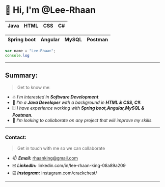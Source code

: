 # 👋 Hi, I'm @Lee-Rhaan
|Java|HTML|CSS|C#|
|---|---|---|---|

|Spring boot|Angular|MySQL|Postman|
|---|---|---|---|

```javascript
var name = "Lee-Rhaan";
console.log

```
---
## Summary:
>Get to know me:
- 🔥 _I’m interested in **Software Development**._
- 🌱 _I’m a **Java Developer** with a background in **HTML & CSS, C#**._
- 🗄 _I have experience working with **Spring boot,Angular,MySQL & Postman**._
- 💞️ _I’m looking to collaborate on any project that will improve my skills._
---
### Contact:
>Get in touch with me so we can collaborate
- 📫 _**Email:**_ rhaanking@gmail.com
- ☑️ _**LinkedIn:**_ linkedin.com/in/lee-rhaan-king-08a89a209
- ☑️ _**Instagram:**_ instagram.com/crackchest/
---
<!---
Lee-Rhaan/Lee-Rhaan is a ✨ special ✨ repository because its `README.md` (this file) appears on your GitHub profile.
You can click the Preview link to take a look at your changes.
--->
